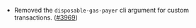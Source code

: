 - Removed the `disposable-gas-payer` cli argument for custom transactions.
  ([\#3969](https://github.com/anoma/namada/pull/3969))